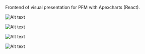 Frontend of visual presentation for PFM with Apexcharts (React).

![Alt text](https://i.ibb.co/wCN2JZf/1.png "Screenshot 1")

![Alt text](https://i.ibb.co/4mJWfTk/2.png "Screenshot 2")

![Alt text](https://i.ibb.co/4RwmSfs/3.png "Screenshot 3")

![Alt text](https://i.ibb.co/C9vjJKh/4.png "Screenshot 4")

